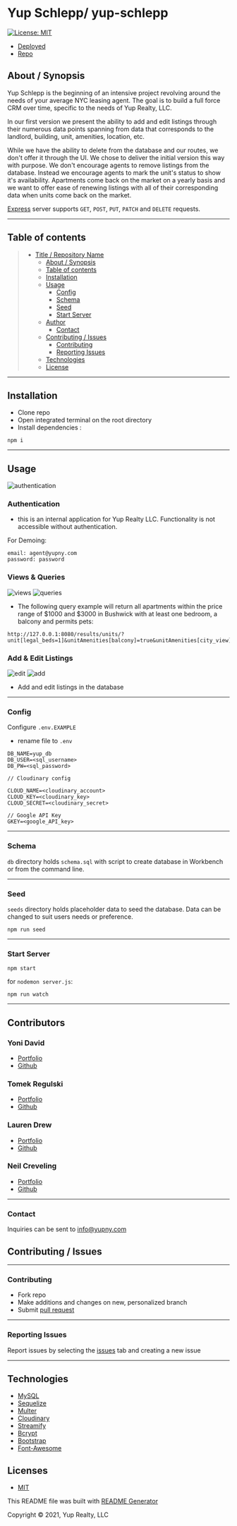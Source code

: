 # Yup Schlepp/ yup-schlepp

[![License: MIT](https://img.shields.io/badge/License-MIT-yellow.svg)](https://opensource.org/licenses/MIT)

- [Deployed](https://guarded-atoll-77888.herokuapp.com/)
- [Repo](https://github.com/yondav/yup-schlepp)

## About / Synopsis

Yup Schlepp is the beginning of an intensive project revolving around the needs of your average NYC leasing agent. The goal is to build a full force CRM over time, specific to the needs of Yup Realty, LLC.

In our first version we present the ability to add and edit listings through their numerous data points spanning from data that corresponds to the landlord, building, unit, amenities, location, etc.

While we have the ability to delete from the database and our routes, we don't offer it through the UI. We chose to deliver the initial version this way with purpose. We don't encourage agents to remove listings from the database. Instead we encourage agents to mark the unit's status to show it's availability. Apartments come back on the market on a yearly basis and we want to offer ease of renewing listings with all of their corresponding data when units come back on the market.

[Express](http://expressjs.com/) server supports `GET`, `POST`, `PUT`, `PATCH` and `DELETE` requests.

---

## Table of contents

> - [Title / Repository Name](#title--repository-name)
>   - [About / Synopsis](#about--synopsis)
>   - [Table of contents](#table-of-contents)
>   - [Installation](#installation)
>   - [Usage](#usage)
>     - [Config](#config)
>     - [Schema](#schema)
>     - [Seed](#seed)
>     - [Start Server](#start-server)
>   - [Author](#author)
>     - [Contact](#contact)
>   - [Contributing / Issues](#contributing--issues)
>     - [Contributing](#contributing)
>     - [Reporting Issues](#reporting-issues)
>   - [Technologies](#technologies)
>   - [License](#licenses)

---

## Installation

- Clone repo
- Open integrated terminal on the root directory
- Install dependencies :

```
npm i
```

---

## Usage

![authentication](./readme-gifs/auth.png)

### Authentication

- this is an internal application for Yup Realty LLC. Functionality is not accessible without authentication.

For Demoing:

```
email: agent@yupny.com
password: password
```

### Views & Queries

![views](./readme-gifs/view.gif)
![queries](./readme-gifs/queries.gif)

- The following query example will return all apartments within the price range of $1000 and $3000 in Bushwick with at least one bedroom, a balcony and permits pets:

```
http://127.0.0.1:8080/results/units/?unit[legal_beds=1]&unitAmenities[balcony]=true&unitAmenities[city_view]=true&building[neighborhood]=Bushwick&buildingAmenities[pets_allowed]=true&unit[__gte_gross_rent]=1000&unit[__lte_gross_rent]=3000
```

### Add & Edit Listings

![edit](./readme-gifs/edit.gif)
![add](./readme-gifs/add.gif)

- Add and edit listings in the database

---

### Config

Configure `.env.EXAMPLE`

- rename file to `.env`

```
DB_NAME=yup_db
DB_USER=<sql_username>
DB_PW=<sql_password>

// Cloudinary config

CLOUD_NAME=<cloudinary_account>
CLOUD_KEY=<cloudinary_key>
CLOUD_SECRET=<cloudinary_secret>

// Google API Key
GKEY=<google_API_key>

```

---

### Schema

`db` directory holds `schema.sql` with script to create database in Workbench or from the command line.

---

### Seed

`seeds` directory holds placeholder data to seed the database. Data can be changed to suit users needs or preference.

```
npm run seed
```

---

### Start Server

```
npm start
```

for `nodemon server.js`:

```
npm run watch
```

---

## Contributors

### Yoni David

- <a href="https://yondav.us/">Portfolio</a>
- <a href="https://github.com/yondav">Github</a>

### Tomek Regulski

- <a href="https://tomekregulski.github.io/portfolio/">Portfolio</a>
- <a href="https://github.com/tomekregulski">Github</a>

### Lauren Drew

- <a href="https://lawriedrew.github.io/Professional-Materials/">Portfolio</a>
- <a href="https://github.com/LawrieDrew">Github</a>

### Neil Creveling

- <a href="https://neilcreveling.github.io/Updated-Portfolio/">Portfolio</a>
- <a href="https://github.com/neilcreveling">Github</a>

---

### Contact

Inquiries can be sent to [info@yupny.com](mailto:info@yupny.com)

## Contributing / Issues

---

### Contributing

- Fork repo
- Make additions and changes on new, personalized branch
- Submit [pull request](https://github.com/yondav/yup-schlepp/pulls)

---

### Reporting Issues

Report issues by selecting the [issues](https://github.com/yondav/yup-schlepp/issues) tab and creating a new issue

---

## Technologies

- [MySQL](https://www.mysql.com/)
- [Sequelize](https://sequelize.org/)
- [Multer](https://www.npmjs.com/package/multer)
- [Cloudinary](https://cloudinary.com/)
- [Streamify](https://www.npmjs.com/package/streamify)
- [Bcrypt](https://www.npmjs.com/package/bcrypt)
- [Bootstrap](https://getbootstrap.com/)
- [Font-Awesome](https://fontawesome.com/)

## Licenses

- [MIT](https://github.com/yondav/13-e-commerce-back-end/blob/main/LICENSE)

This README file was built with [README Generator](https://github.com/yondav/README-gen-09)

Copyright &copy; 2021, Yup Realty, LLC
